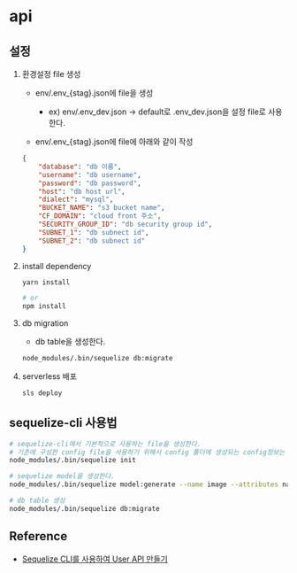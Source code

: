 # api

## 설정

1. 환경설정 file 생성

   * env/.env_{stag}.json에 file을 생성
     * ex) env/.env_dev.json -> default로 .env_dev.json을 설정 file로 사용한다.

   * env/.env_{stag}.json에 file에 아래와 같이 작성

   ```json
   {
       "database": "db 이름",
       "username": "db username",
       "password": "db password",
       "host": "db host url",
       "dialect": "mysql",
       "BUCKET_NAME": "s3 bucket name",
       "CF_DOMAIN": "cloud front 주소",
       "SECURITY_GROUP_ID": "db security group id",
       "SUBNET_1": "db subnect id",
       "SUBNET_2": "db subnect id"
   }
   ```

2. install dependency

    ```bash
    yarn install

    # or
    npm install
    ```

3. db migration

    * db table을 생성한다.

    ```bash
    node_modules/.bin/sequelize db:migrate
    ```

4. serverless 배포

    ```bash
    sls deploy
    ```

## sequelize-cli 사용법

```bash
# sequelize-cli에서 기본적으로 사용하는 file을 생성한다.
# 기존에 구성한 config file을 사용하기 위해서 config 폴더에 생성되는 config정보는 사용하지 않았다.
node_modules/.bin/sequelize init

# sequelize model을 생성한다.
node_modules/.bin/sequelize model:generate --name image --attributes name:string

# db table 생성
node_modules/.bin/sequelize db:migrate
```

## Reference

* [Sequelize CLI를 사용하여 User API 만들기](https://velog.io/@jeff0720/Sequelize-CLI%EB%A5%BC-%EC%82%AC%EC%9A%A9%ED%95%98%EC%97%AC-%EA%B0%84%EB%8B%A8%ED%95%9C-User-API-%EB%A7%8C%EB%93%A4%EA%B8%B0-vdjpb8nl0k)
